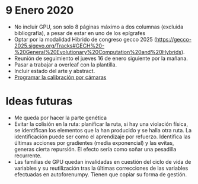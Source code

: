 # 9 Enero 2020
* No incluir GPU, son solo 8 páginas máximo a dos columnas (excluida bibliografía), a pesar de estar en uno de los epígrafes
* Optar por la modalidad Hibrido de congreso gecco 2025 (https://gecco-2025.sigevo.org/Tracks#GECH%20-%20General%20Evolutionary%20Computation%20and%20Hybrids).
* Reunión de seguimiento el jueves 16 de enero siguiente por la mañana.
* Pasar a trabajar a overleaf con la plantilla.
* Incluir estado del arte y abstract.
* [Programar la calibración por cámaras](roboticArm4.md)


# Ideas futuras
* Me queda por hacer la parte genética
* Evitar la colisión en la ruta: planificar la ruta, si hay una violación física, se identifican los elementos que la han producido y se halla otra ruta. La identificación puede ser como el aprendizaje por refuerzo. Identifica las últimas acciones por gradientes (media exponencial) y las evitas, generas cierta repursión. El efecto sería como soñar una pesadilla recurrente. 
* Las familias de GPU quedan invalidadas en cuestión del ciclo de vida de variables y su reutilización tras la últimas correcciones de las variables efectuadas en autoforenumpy. Tienen que copiar su forma de gestión.
